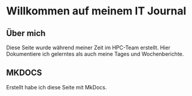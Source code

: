 # Willkommen auf meinem IT Journal


## Über mich

Diese Seite wurde während meiner Zeit im HPC-Team erstellt. Hier Dokumentiere ich gelerntes als auch meine Tages und Wochenberichte.

## MKDOCS

Erstellt habe ich diese Seite mit MkDocs.
